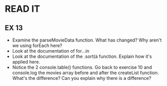 # READ IT
## EX 13
* Examine the parseMovieData function. What has changed? Why aren't we using forEach here?
* Look at the documentation of for...in
* Look at the documentation of the .sort(à function. Explain how it's applied here.
* Notice the 2 console.table() functions. Go back to exercise 10 and console.log the movies array  before and after the createList function. What's the difference? Can you explain why there is a difference?